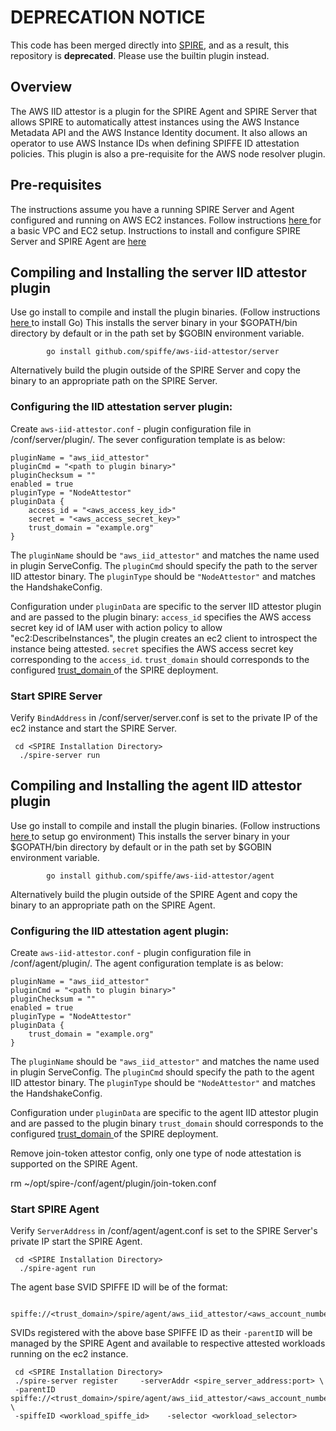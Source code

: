 # DEPRECATION NOTICE

This code has been merged directly into [SPIRE](https://github.com/spiffe/spire), and as a result, this repository is **deprecated**. Please use the builtin plugin instead.

## Overview

The AWS IID attestor is a plugin for the SPIRE Agent and SPIRE Server that allows SPIRE to automatically attest instances using the AWS Instance Metadata API and the AWS Instance Identity document. It also allows an operator to use AWS Instance IDs when defining SPIFFE ID attestation policies. This plugin is also a pre-requisite for the AWS node resolver plugin.

## Pre-requisites
The instructions assume you have a running SPIRE Server and Agent configured and running on AWS EC2 instances.
Follow instructions [ here ](https://github.com/spiffe/spiffe-example/blob/master/ec2/README.md) for a basic VPC and EC2 setup.
Instructions to install and configure SPIRE Server and SPIRE Agent are [ here ](https://github.com/spiffe/spire/README.md#installing-spire-server-and-agent)


## Compiling and Installing the server IID attestor plugin
Use go install to compile and install the plugin binaries. (Follow instructions [ here ](https://golang.org/doc/install) to install Go)
This installs the server binary in your $GOPATH/bin directory by default or in the path set by $GOBIN environment variable. 

            go install github.com/spiffe/aws-iid-attestor/server

Alternatively build the plugin outside of the SPIRE Server and copy the binary to an appropriate path on the SPIRE Server.

### Configuring the IID attestation server plugin:
Create `aws-iid-attestor.conf` - plugin configuration file in <SPIRE Installation Directory>/conf/server/plugin/.
The sever configuration template is as below:

```
pluginName = "aws_iid_attestor"
pluginCmd = "<path to plugin binary>"
pluginChecksum = ""
enabled = true
pluginType = "NodeAttestor"
pluginData {
    access_id = "<aws_access_key_id>"
    secret = "<aws_access_secret_key>"
    trust_domain = "example.org"
}
```

The `pluginName` should be `"aws_iid_attestor"` and matches the name used in plugin ServeConfig.
The  `pluginCmd` should specify the path to the server IID attestor binary.
The `pluginType` should be `"NodeAttestor"` and matches the HandshakeConfig.

Configuration under `pluginData` are specific to the server IID attestor plugin and are passed to the plugin binary:
    `access_id` specifies the AWS access secret key id of IAM user with action policy to allow "ec2:DescribeInstances", the plugin creates an ec2 client to introspect the instance being attested. 
     `secret` specifies the AWS access secret key corresponding to the `access_id`.
     `trust_domain` should corresponds to the configured [ trust_domain ](https://github.com/spiffe/spire/blob/master/doc/spire_server.md#server-configuration-file) of the SPIRE deployment.

### Start SPIRE Server

Verify `BindAddress` in <SPIRE Installation Directory>/conf/server/server.conf is set to the private IP of the ec2 instance and start the SPIRE Server.

     cd <SPIRE Installation Directory>
      ./spire-server run


## Compiling and Installing the agent IID attestor plugin
Use go install to compile and install the plugin binaries. (Follow instructions [ here ](https://golang.org/doc/install) to setup go environment)
This installs the server binary in your $GOPATH/bin directory by default or in the path set by $GOBIN environment variable.

            go install github.com/spiffe/aws-iid-attestor/agent

Alternatively build the plugin outside of the SPIRE Agent and copy the binary to an appropriate path on the SPIRE Agent.

### Configuring the IID attestation agent plugin:
Create `aws-iid-attestor.conf` - plugin configuration file in <SPIRE Installation Directory>/conf/agent/plugin/.
The agent configuration template is as below:

```
pluginName = "aws_iid_attestor"
pluginCmd = "<path to plugin binary>"
pluginChecksum = ""
enabled = true
pluginType = "NodeAttestor"
pluginData {
	trust_domain = "example.org"
}
```

The `pluginName` should be `"aws_iid_attestor"` and matches the name used in plugin ServeConfig.
The  `pluginCmd` should specify the path to the agent IID attestor binary.
The `pluginType` should be `"NodeAttestor"` and matches the HandshakeConfig.

Configuration under `pluginData` are specific to the agent IID attestor plugin and are passed to the plugin binary
     `trust_domain` should corresponds to the configured [ trust_domain ](https://github.com/spiffe/spire/blob/master/doc/spire_agent.md#agent-configuration-file) of the SPIRE deployment.

Remove join-token attestor config, only one type of node attestation is supported on the SPIRE Agent.

rm ~/opt/spire-<version>/conf/agent/plugin/join-token.conf

### Start SPIRE Agent

Verify `ServerAddress` in <SPIRE Installation Directory>/conf/agent/agent.conf is set to the SPIRE Server's private IP start the SPIRE Agent.

     cd <SPIRE Installation Directory>
      ./spire-agent run

The agent base SVID SPIFFE ID will be of the format:

     spiffe://<trust_domain>/spire/agent/aws_iid_attestor/<aws_account_number>/<instance_id> 

SVIDs registered with the above base SPIFFE ID as their `-parentID` will be managed by the SPIRE Agent and available to respective attested workloads running on the ec2 instance.

     cd <SPIRE Installation Directory>	
     ./spire-server register     -serverAddr <spire_server_address:port> \
     -parentID spiffe://<trust_domain>/spire/agent/aws_iid_attestor/<aws_account_number>/<instance_id> \
     -spiffeID <workload_spiffe_id>    -selector <workload_selector>
